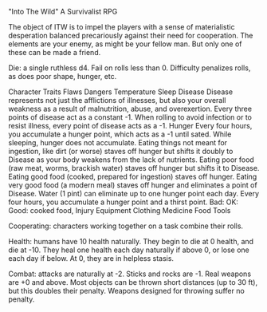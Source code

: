 "Into The Wild"
A Survivalist RPG

The object of ITW is to impel the players with a sense of materialistic desperation balanced precariously against their need for cooperation. The elements are your enemy, as might be your fellow man. But only one of these can be made a friend.

Die: a single ruthless d4. Fail on rolls less than 0. Difficulty penalizes rolls, as does poor shape, hunger, etc.

Character
	Traits
	Flaws
Dangers
	Temperature
	Sleep
	Disease
		Disease represents not just the afflictions of illnesses, but also your overall weakness as a result of malnutrition, abuse, and overexertion. Every three points of disease act as a constant -1. When rolling to avoid infection or to resist illness, every point of disease acts as a -1.
	Hunger
		Every four hours, you accumulate a hunger point, which acts as a -1 until sated. While sleeping, hunger does not accumulate. Eating things not meant for ingestion, like dirt (or worse) staves off hunger but shifts it doubly to Disease as your body weakens from the lack of nutrients. Eating poor food (raw meat, worms, brackish water) staves off hunger but shifts it to Disease. Eating good food (cooked, prepared for ingestion) staves off hunger. Eating very good food (a modern meal) staves off hunger and eliminates a point of Disease. Water (1 pint) can eliminate up to one hunger point each day.
		Every four hours, you accumulate a hunger point and a thirst point.
		Bad:
		OK:
		Good: cooked food, 
	Injury
Equipment
	Clothing
	Medicine
	Food
	Tools
	
Cooperating: characters working together on a task combine their rolls.

Health: humans have 10 health naturally. They begin to die at 0 health, and die at -10. They heal one health each day naturally if above 0, or lose one each day if below. At 0, they are in helpless stasis.

Combat: attacks are naturally at -2. Sticks and rocks are -1. Real weapons are +0 and above. Most objects can be thrown short distances (up to 30 ft), but this doubles their penalty. Weapons designed for throwing suffer no penalty.
